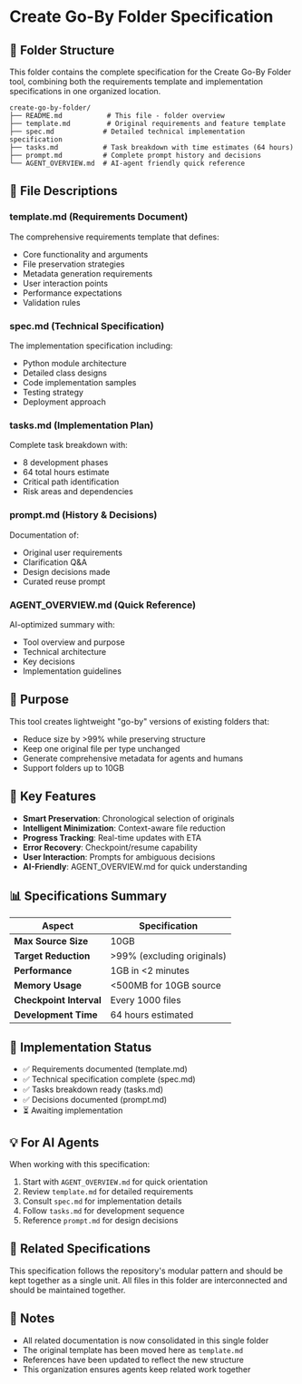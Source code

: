 # Create Go-By Folder Specification

## 📁 Folder Structure

This folder contains the complete specification for the Create Go-By Folder tool, combining both the requirements template and implementation specifications in one organized location.

```
create-go-by-folder/
├── README.md           # This file - folder overview
├── template.md         # Original requirements and feature template
├── spec.md            # Detailed technical implementation specification
├── tasks.md           # Task breakdown with time estimates (64 hours)
├── prompt.md          # Complete prompt history and decisions
└── AGENT_OVERVIEW.md  # AI-agent friendly quick reference
```

## 📄 File Descriptions

### template.md (Requirements Document)
The comprehensive requirements template that defines:
- Core functionality and arguments
- File preservation strategies
- Metadata generation requirements
- User interaction points
- Performance expectations
- Validation rules

### spec.md (Technical Specification)
The implementation specification including:
- Python module architecture
- Detailed class designs
- Code implementation samples
- Testing strategy
- Deployment approach

### tasks.md (Implementation Plan)
Complete task breakdown with:
- 8 development phases
- 64 total hours estimate
- Critical path identification
- Risk areas and dependencies

### prompt.md (History & Decisions)
Documentation of:
- Original user requirements
- Clarification Q&A
- Design decisions made
- Curated reuse prompt

### AGENT_OVERVIEW.md (Quick Reference)
AI-optimized summary with:
- Tool overview and purpose
- Technical architecture
- Key decisions
- Implementation guidelines

## 🎯 Purpose

This tool creates lightweight "go-by" versions of existing folders that:
- Reduce size by >99% while preserving structure
- Keep one original file per type unchanged
- Generate comprehensive metadata for agents and humans
- Support folders up to 10GB

## 🔧 Key Features

- **Smart Preservation**: Chronological selection of originals
- **Intelligent Minimization**: Context-aware file reduction
- **Progress Tracking**: Real-time updates with ETA
- **Error Recovery**: Checkpoint/resume capability
- **User Interaction**: Prompts for ambiguous decisions
- **AI-Friendly**: AGENT_OVERVIEW.md for quick understanding

## 📊 Specifications Summary

| Aspect | Specification |
|--------|--------------|
| **Max Source Size** | 10GB |
| **Target Reduction** | >99% (excluding originals) |
| **Performance** | 1GB in <2 minutes |
| **Memory Usage** | <500MB for 10GB source |
| **Checkpoint Interval** | Every 1000 files |
| **Development Time** | 64 hours estimated |

## 🚀 Implementation Status

- ✅ Requirements documented (template.md)
- ✅ Technical specification complete (spec.md)
- ✅ Tasks breakdown ready (tasks.md)
- ✅ Decisions documented (prompt.md)
- ⏳ Awaiting implementation

## 💡 For AI Agents

When working with this specification:
1. Start with `AGENT_OVERVIEW.md` for quick orientation
2. Review `template.md` for detailed requirements
3. Consult `spec.md` for implementation details
4. Follow `tasks.md` for development sequence
5. Reference `prompt.md` for design decisions

## 🔄 Related Specifications

This specification follows the repository's modular pattern and should be kept together as a single unit. All files in this folder are interconnected and should be maintained together.

## 📝 Notes

- All related documentation is now consolidated in this single folder
- The original template has been moved here as `template.md`
- References have been updated to reflect the new structure
- This organization ensures agents keep related work together